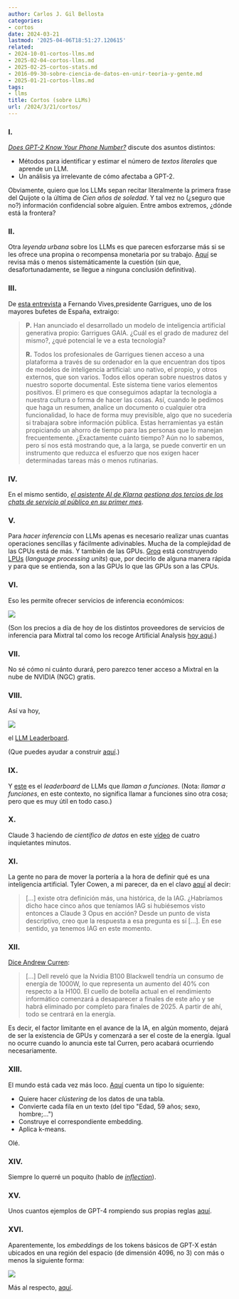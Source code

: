 ```yaml
---
author: Carlos J. Gil Bellosta
categories:
- cortos
date: 2024-03-21
lastmod: '2025-04-06T18:51:27.120615'
related:
- 2024-10-01-cortos-llms.md
- 2025-02-04-cortos-llms.md
- 2025-02-25-cortos-stats.md
- 2016-09-30-sobre-ciencia-de-datos-en-unir-teoria-y-gente.md
- 2025-01-21-cortos-llms.md
tags:
- llms
title: Cortos (sobre LLMs)
url: /2024/3/21/cortos/
---
```


### I.

[_Does GPT-2 Know Your Phone Number?_](https://bair.berkeley.edu/blog/2020/12/20/lmmem/) discute dos asuntos distintos:
- Métodos para identificar y estimar el número de _textos literales_ que aprende un LLM.
- Un análisis ya irrelevante de cómo afectaba a GPT-2.

Obviamente, quiero que los LLMs sepan recitar literalmente la primera frase del Quijote o la última de _Cien años de soledad_. Y tal vez no (¿seguro que no?) información confidencial sobre alguien. Entre ambos extremos, ¿dónde está la frontera?

### II.

Otra _leyenda urbana_ sobre los LLMs es que parecen esforzarse más si se les ofrece una propina o recompensa monetaria por su trabajo.
[Aquí](https://minimaxir.com/2024/02/chatgpt-tips-analysis/) se revisa más o menos sistemáticamente la cuestión (sin que, desafortunadamente, se llegue a ninguna conclusión definitiva).

### III.

De [esta entrevista](https://www.elconfidencial.com/juridico/2024-03-12/entrevista-fernando-vives-presidente-garrigues_3842359/) a Fernando Vives,presidente Garrigues, uno de los mayores bufetes de España, extraigo:

> **P.** Han anunciado el desarrollado un modelo de inteligencia artificial generativa propio: Garrigues GAIA. ¿Cuál es el grado de madurez del mismo?, ¿qué potencial le ve a esta tecnología?
>
> **R.** Todos los profesionales de Garrigues tienen acceso a una plataforma a través de su ordenador en la que encuentran dos tipos de modelos de inteligencia artificial: uno nativo, el propio, y otros externos, que son varios. Todos ellos operan sobre nuestros datos y nuestro soporte documental. Este sistema tiene varios elementos positivos. El primero es que conseguimos adaptar la tecnología a nuestra cultura o forma de hacer las cosas. Así, cuando le pedimos que haga un resumen, analice un documento o cualquier otra funcionalidad, lo hace de forma muy previsible, algo que no sucedería si trabajara sobre información pública. Estas herramientas ya están propiciando un ahorro de tiempo para las personas que lo manejan frecuentemente. ¿Exactamente cuánto tiempo? Aún no lo sabemos, pero sí nos está mostrando que, a la larga, se puede convertir en un instrumento que reduzca el esfuerzo que nos exigen hacer determinadas tareas más o menos rutinarias.


### IV.

En el mismo sentido,
[_el asistente AI de Klarna gestiona dos tercios de los chats de servicio al público en su primer mes_](https://www.klarna.com/international/press/klarna-ai-assistant-handles-two-thirds-of-customer-service-chats-in-its-first-month/).


### V.

Para _hacer inferencia_ con LLMs apenas es necesario realizar unas cuantas operaciones sencillas y fácilmente adivinables. Mucha de la complejidad de las CPUs está de más. Y también de las GPUs. [Groq](https://wow.groq.com/about-us/) está construyendo [LPUs](https://www.semianalysis.com/p/groq-inference-tokenomics-speed-but) (_language processing units_) que, por decirlo de alguna manera rápida y para que se entienda, son a las GPUs lo que las GPUs son a las CPUs.

### VI.

Eso les permite ofrecer servicios de inferencia económicos:

![](/wp-uploads/2024/groq-prices.png#center)

(Son los precios a día de hoy de los distintos proveedores de servicios de inferencia para Mixtral tal como los recoge Artificial Analysis [hoy aqui](https://artificialanalysis.ai/models/mixtral-8x7b-instruct/providers).)


### VII.

No sé cómo ni cuánto durará, pero parezco tener acceso a Mixtral en la nube de NVIDIA (NGC) gratis.


### VIII.

Así va hoy,

![](/wp-uploads/2024/llm-leaderboard.png#center)

el [LLM Leaderboard](https://huggingface.co/spaces/lmsys/chatbot-arena-leaderboard).

(Que puedes ayudar a construir [aquí](https://chat.lmsys.org/?arena).)


### IX.

Y [este](https://gorilla.cs.berkeley.edu/leaderboard.html) es el _leaderboard_ de LLMs que _llaman a funciones_. (Nota: _llamar a funciones_, en este contexto, no significa llamar a funciones sino otra cosa; pero que es muy útil en todo caso.)


### X.

Claude 3 haciendo de _científico de datos_ en este [vídeo](https://www.youtube.com/watch?v=sjL6Gl6ZIqs&t=236s) de cuatro inquietantes minutos.


### XI.

La gente no para de mover la portería a la hora de definir qué es una inteligencia artificial. Tyler Cowen, a mi parecer, da en el clavo [aquí](https://marginalrevolution.com/marginalrevolution/2024/03/claude-3-pro-and-agi.html) al decir:

>  [...] existe otra definición más, una histórica, de la IAG. ¿Habríamos dicho hace cinco años que teníamos IAG si hubiésemos visto entonces a Claude 3 Opus en acción?  Desde un punto de vista descriptivo, creo que la respuesta a esa pregunta es sí [...]. En ese sentido, ya tenemos IAG en este momento.

### XII.

[Dice Andrew Curren](https://twitter.com/AndrewCurran_/status/1767314573420552218):

> [...] Dell reveló que la Nvidia B100 Blackwell tendría un consumo de energía de 1000W, lo que representa un aumento del 40% con respecto a la H100. El cuello de botella actual en el rendimiento informático comenzará a desaparecer a finales de este año y se habrá eliminado por completo para finales de 2025. A partir de ahí, todo se centrará en la energía.

Es decir, el factor limitante en el avance de la IA, en algún momento, dejará de ser la existencia de GPUs y comenzará a ser el coste de la energía. Igual no ocurre cuando lo anuncia este tal Curren, pero acabará ocurriendo necesariamente.


### XIII.

El mundo está cada vez más loco. [Aquí](https://towardsdatascience.com/mastering-customer-segmentation-with-llm-3d9008235f41#3a33) cuenta un tipo lo siguiente:

- Quiere hacer _clústering_ de los datos de una tabla.
- Convierte cada fila en un texto (del tipo "Edad, 59 años; sexo, hombre;...")
- Construye el correspondiente embedding.
- Aplica k-means.

Olé.


### XIV.

Siempre lo querré un poquito (hablo de [_inflection_](https://inflection.ai/inflection-2-5)).


### XV.

Unos cuantos ejemplos de GPT-4 rompiendo sus propias reglas [aquí](https://www.lesswrong.com/posts/KSroBnxCHodGmPPJ8/jailbreaking-gpt-4-s-code-interpreter).

### XVI.

Aparentemente, los _embeddings_ de los tokens básicos de GPT-X están ubicados en una región del espacio (de dimensión 4096, no 3) con más o menos la siguiente forma:

![](/wp-uploads/2024/shape-embeddings.webp#center)

Más al respecto, [aquí](https://www.lesswrong.com/posts/c6uTNm5erRrmyJvvD/mapping-the-semantic-void-strange-goings-on-in-gpt-embedding).